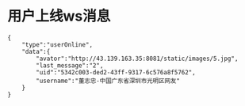 # 用户上线ws消息

    {
        "type":"userOnline",
        "data":{
            "avator":"http://43.139.163.35:8081/static/images/5.jpg",
            "last_message":"2",
            "uid":"5342c003-ded2-43ff-9317-6c576a8f5762",
            "username":"董志忠-中国广东省深圳市光明区网友"
        }
    }